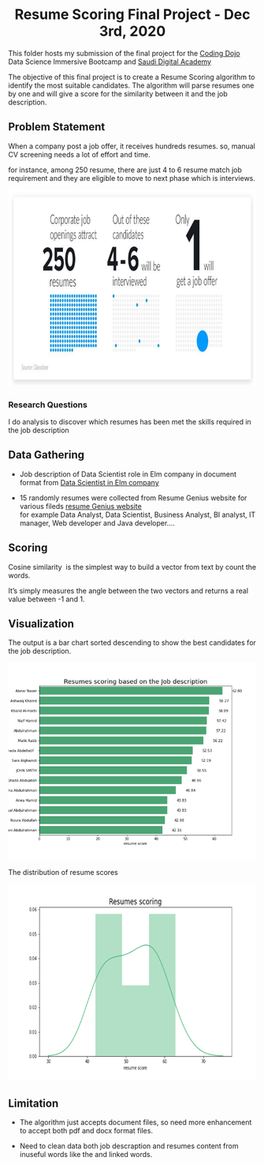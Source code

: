 # <div align="center"> Resume Scoring Final Project - Dec 3rd, 2020 </div> 



This folder hosts my submission of the final project for the [Coding Dojo](https://www.codingdojo.com/) Data Science Immersive Bootcamp and [Saudi Digital Academy](https://sda.edu.sa/)

The objective of this final project is to create a Resume Scoring algorithm to identify the most suitable candidates. The algorithm will parse resumes one by one and will give a score for the similarity between it and the job description. 

## Problem Statement

When a company post a job offer, it receives hundreds resumes. so, manual CV screening needs a lot of effort and time.

for instance, among 250 resume, there are just 4 to 6 resume match job requirement and they are eligible to move to next phase which is interviews.

<p align="center"><img src="https://github.com/mmehmadi94/Data_Science_Bootcamp_codingDojo/blob/master/Resume_Scoring/Resumes-Stats.jpg" width="700" height="400"></p>

### **Research Questions**

I do analysis to discover which resumes has been met the skills required in the job description 
 
## Data Gathering

- Job description of Data Scientist role in Elm company in document format from [Data Scientist in Elm company](https://www.linkedin.com/jobs/view/data-scientist-deep-learning-consultant-at-%D8%B4%D8%B1%D9%83%D8%A9-%D8%B9%D9%84%D9%85-1468946631/?refId=3c37fe28-5f30-42c9-b9da-02866f173575&originalSubdomain=sa)

- 15 randomly resumes were collected from Resume Genius website for various fileds [resume Genius website](https://resumegenius.com/)  
for example Data Analyst, Data Scientist, Business Analyst, BI analyst, IT manager, Web developer and Java developer....

## Scoring

Cosine similarity  is the  simplest way to build a vector from text by count the words.

It’s simply measures the angle between the two vectors and returns a real value between -1 and 1.


## Visualization

The output is a bar chart sorted descending to show the best candidates for the job description.

<p align="center"><img src="https://github.com/mmehmadi94/Data_Science_Bootcamp_codingDojo/blob/master/Resume_Scoring/Resumes_scores.png" width="700" height="400"></p>

The distribution of resume scores

<p align="center"><img src="https://github.com/mmehmadi94/Data_Science_Bootcamp_codingDojo/blob/master/Resume_Scoring/score_distribution.png" width="700" height="400"></p>


## Limitation 

- The algorithm just accepts document files, so need more enhancement to accept both pdf and docx format files.

- Need to clean data both job descraption and resumes content from inuseful words like the and linked words.


